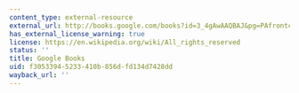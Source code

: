 ```yaml
---
content_type: external-resource
external_url: http://books.google.com/books?id=3_4gAwAAQBAJ&pg=PAfrontcover
has_external_license_warning: true
license: https://en.wikipedia.org/wiki/All_rights_reserved
status: ''
title: Google Books
uid: f3053394-5233-410b-856d-fd134d7428dd
wayback_url: ''
---
```

